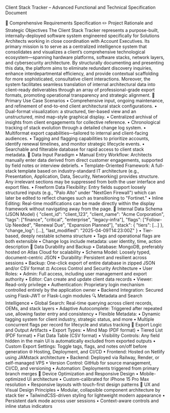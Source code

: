 
Client Stack Tracker – Advanced Functional and Technical Specification Document
 
📄 Comprehensive Requirements Specification
✏️ Project Rationale and Strategic Objectives
The Client Stack Tracker represents a purpose-built, internally-deployed software system engineered specifically for Solutions Architects working in close coordination with Account Executives. Its primary mission is to serve as a centralized intelligence system that consolidates and visualizes a client’s comprehensive technological ecosystem—spanning hardware platforms, software stacks, network layers, and cybersecurity architecture. By structurally documenting and presenting this data, the platform aims to eliminate redundant discovery inquiries, enhance interdepartmental efficiency, and provide contextual scaffolding for more sophisticated, consultative client interactions. Moreover, the system facilitates seamless translation of internal architectural data into client-ready deliverables through an array of professional-grade export formats, promoting operational transparency and strategic alignment.
📅 Primary Use Case Scenarios
•	Comprehensive input, ongoing maintenance, and refinement of end-to-end client architectural stack configurations.
•	Dual-format visualization: a structured, tier-based view and an unstructured, mind map-style graphical display.
•	Centralized archival of insights from client engagements for collective reference.
•	Chronological tracking of stack evolution through a detailed change log system.
•	Multiformat export capabilities—tailored to internal and client-facing audiences.
•	Tagging and flagging capabilities to prioritize accounts, identify renewal timelines, and monitor strategic lifecycle events.
•	Searchable and filterable database for rapid access to client stack metadata.
🔹 Data Input Paradigm
•	Manual Entry Workflow: Architects manually enter data derived from direct customer engagements, supported by field notes or interview debriefs.
•	Template-Oriented Framework: A full-stack template based on industry-standard IT architecture (e.g., Presentation, Application, Data, Security, Networking) provides structure. Any irrelevant sections may be suppressed from both the user interface and export files.
•	Freeform Data Flexibility: Entry fields support loosely structured inputs (e.g., "Palo Alto" under "NextGen Firewall") which can later be edited to reflect changes such as transitioning to "Fortinet."
•	Inline Editing: Real-time modifications can be made directly within the display framework without navigating away from the page.
📃 Internal Data Schema (JSON Model)
{
  "client_id": "client_123",
  "client_name": "Acme Corporation",
  "tags": ["finance", "critical", "enterprise", "legacy-infra"],
  "flags": ["Follow-Up Needed", "Renewal Due", "Expansion Planned"],
  "stack": {
    "tiers": [...]
  },
  "change_log": [...],
  "last_modified": "2025-04-09T14:23:00Z"
}
•	Tier-based, deeply nestable schema structure
•	Tags and operational flags are both extensible
•	Change logs include metadata: user identity, time, action description
📂 Data Durability and Backup
•	Database: MongoDB, preferably hosted on Atlas Cloud for scalability
•	Schema Model: Loosely typed, document-centric JSON
•	Durability: Persistent and resilient across sessions
•	Backup: One-click export of entire database in zipped JSON and/or CSV format
⚖️ Access Control and Security Architecture
•	User Roles:
•	Admin: Full access, including user management and export authority
•	Editor: Can create and update client data records
•	Viewer: Read-only privilege
•	Authentication: Proprietary login mechanism controlled entirely by the application owner
•	Backend Integration: Secured using Flask-JWT or Flask-Login modules
🔍 Metadata and Search Intelligence
•	Global Search: Real-time querying across client records, OEMs, and stack layers
•	Adaptive Autocomplete: Triggered after repeated use, allowing faster entry and consistency
•	Flexible Metadata:
•	Dynamic tagging system for client industry, strategic status, and more
•	Multiple concurrent flags per record for lifecycle and status tracking
📄 Export Logic and Output Artifacts
•	Export Types:
•	Mind Map (PDF format)
•	Tiered List (PDF format)
•	Flat Data Table (CSV format)
•	Visibility Controls: Any field hidden in the main UI is automatically excluded from exported outputs
•	Custom Export Settings: Toggle tags, flags, and notes on/off before generation
🌐 Hosting, Deployment, and CI/CD
•	Frontend: Hosted on Netlify using JAMstack architecture
•	Backend: Deployed via Railway, Render, or self-managed VPS
•	Version Control: GitHub for source management, CI/CD, and versioning
•	Automation: Deployments triggered from primary branch merges
📱 Device Optimization and Responsive Design
•	Mobile-optimized UI architecture
•	Custom-calibrated for iPhone 15 Pro Max resolution
•	Responsive layouts with touch-first design patterns
🎨 UX and Visual Design Principles
•	Modular, collapsible component architecture by stack tier
•	TailwindCSS-driven styling for lightweight modern appearance
•	Persistent dark mode across user sessions
•	Context-aware controls and inline status indicators



